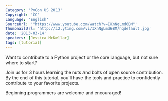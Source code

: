 ```yaml
---
Category: 'PyCon US 2013'
Copyright: 'CC'
Language: 'English'
SourceUrl: '"https://www.youtube.com/watch?v=IXnNgLmd6BM"'
ThumbnailUrl: 'http://i2.ytimg.com/vi/IXnNgLmd6BM/hqdefault.jpg'
date: '2013-03-14'
speakers: [Jessica McKellar]
tags: [tutorial]
---
```

Want to contribute to a Python project or the core language, but not sure where to start?

Join us for 3 hours learning the nuts and bolts of open source contribution. By the end of this tutorial, you'll have the tools and practice to confidently contribute to your favorite projects.

Beginning programmers are welcome and encouraged!
